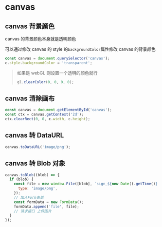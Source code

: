 # canvas

## canvas 背景颜色

canvas 的背景颜色本身就是透明颜色

可以通过修改 canvas 的 style 的`backgroundColor`属性修改 canvas 的背景颜色

```js
const canvas = document.querySelector('canvas');
c.style.backgroundColor = 'transparent';
```

> 如果是 webGL 则设置一个透明的颜色就行
>
> ```js
> gl.clearColor(0, 0, 0, 0);
> ```

## canvas 清除画布

```js
const canvas = document.getElementById('canvas');
const ctx = canvas.getContext('2d');
ctx.clearRect(0, 0, c.width, c.height);
```

## canvas 转 DataURL

```js
canvas.toDataURL('image/png');
```

## canvas 转 Blob 对象

```js
canvas.toBlob((blob) => {
  if (blob) {
    const file = new window.File([blob], `sign_${new Date().getTime()}.png`, {
      type: 'image/png',
    });
    // 加入Form表单
    const formData = new FormData();
    formData.append('file', file);
    // 请求接口 上传图片
  }
});
```
